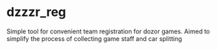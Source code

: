 # dzzzr_reg
Simple tool for convenient team registration for dozor games. Aimed to simplify the process of collecting game staff and car splitting
